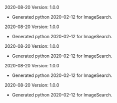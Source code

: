 2020-08-20 Version: 1.0.0
- Generated python 2020-02-12 for ImageSearch.

2020-08-20 Version: 1.0.0
- Generated python 2020-02-12 for ImageSearch.

2020-08-20 Version: 1.0.0
- Generated python 2020-02-12 for ImageSearch.

2020-08-20 Version: 1.0.0
- Generated python 2020-02-12 for ImageSearch.

2020-08-20 Version: 1.0.0
- Generated python 2020-02-12 for ImageSearch.

